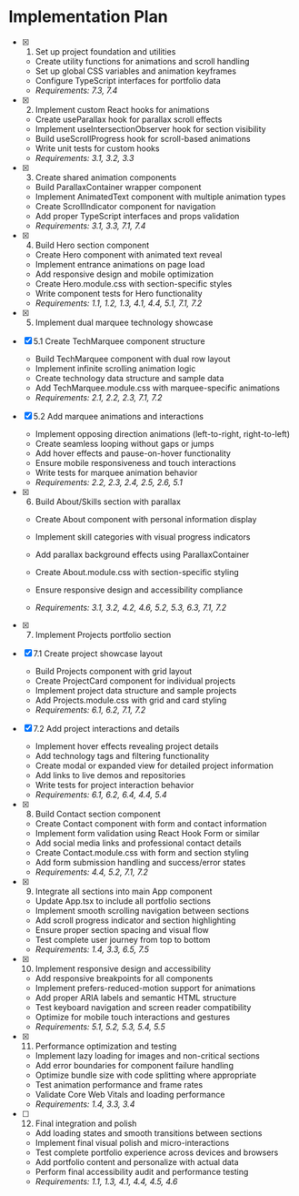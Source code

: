 # Implementation Plan

- [x] 1. Set up project foundation and utilities

  - Create utility functions for animations and scroll handling
  - Set up global CSS variables and animation keyframes
  - Configure TypeScript interfaces for portfolio data
  - _Requirements: 7.3, 7.4_

- [x] 2. Implement custom React hooks for animations

  - Create useParallax hook for parallax scroll effects
  - Implement useIntersectionObserver hook for section visibility
  - Build useScrollProgress hook for scroll-based animations
  - Write unit tests for custom hooks
  - _Requirements: 3.1, 3.2, 3.3_

- [x] 3. Create shared animation components

  - Build ParallaxContainer wrapper component
  - Implement AnimatedText component with multiple animation types
  - Create ScrollIndicator component for navigation
  - Add proper TypeScript interfaces and props validation
  - _Requirements: 3.1, 3.3, 7.1, 7.4_

- [x] 4. Build Hero section component

  - Create Hero component with animated text reveal
  - Implement entrance animations on page load
  - Add responsive design and mobile optimization
  - Create Hero.module.css with section-specific styles
  - Write component tests for Hero functionality
  - _Requirements: 1.1, 1.2, 1.3, 4.1, 4.4, 5.1, 7.1, 7.2_

- [x] 5. Implement dual marquee technology showcase

- [x] 5.1 Create TechMarquee component structure

  - Build TechMarquee component with dual row layout
  - Implement infinite scrolling animation logic
  - Create technology data structure and sample data
  - Add TechMarquee.module.css with marquee-specific animations
  - _Requirements: 2.1, 2.2, 2.3, 7.1, 7.2_

- [x] 5.2 Add marquee animations and interactions

  - Implement opposing direction animations (left-to-right, right-to-left)
  - Create seamless looping without gaps or jumps
  - Add hover effects and pause-on-hover functionality
  - Ensure mobile responsiveness and touch interactions
  - Write tests for marquee animation behavior
  - _Requirements: 2.2, 2.3, 2.4, 2.5, 2.6, 5.1_

- [x] 6. Build About/Skills section with parallax

  - Create About component with personal information display
  - Implement skill categories with visual progress indicators

  - Add parallax background effects using ParallaxContainer
  - Create About.module.css with section-specific styling
  - Ensure responsive design and accessibility compliance
  - _Requirements: 3.1, 3.2, 4.2, 4.6, 5.2, 5.3, 6.3, 7.1, 7.2_

- [x] 7. Implement Projects portfolio section

- [x] 7.1 Create project showcase layout

  - Build Projects component with grid layout
  - Create ProjectCard component for individual projects
  - Implement project data structure and sample projects
  - Add Projects.module.css with grid and card styling
  - _Requirements: 6.1, 6.2, 7.1, 7.2_

- [x] 7.2 Add project interactions and details

  - Implement hover effects revealing project details
  - Add technology tags and filtering functionality
  - Create modal or expanded view for detailed project information
  - Add links to live demos and repositories
  - Write tests for project interaction behavior
  - _Requirements: 6.1, 6.2, 6.4, 4.4, 5.4_

- [x] 8. Build Contact section component

  - Create Contact component with form and contact information
  - Implement form validation using React Hook Form or similar
  - Add social media links and professional contact details
  - Create Contact.module.css with form and section styling
  - Add form submission handling and success/error states
  - _Requirements: 4.4, 5.2, 7.1, 7.2_

- [x] 9. Integrate all sections into main App component


  - Update App.tsx to include all portfolio sections
  - Implement smooth scrolling navigation between sections
  - Add scroll progress indicator and section highlighting
  - Ensure proper section spacing and visual flow
  - Test complete user journey from top to bottom
  - _Requirements: 1.4, 3.3, 6.5, 7.5_

- [x] 10. Implement responsive design and accessibility













  - Add responsive breakpoints for all components
  - Implement prefers-reduced-motion support for animations
  - Add proper ARIA labels and semantic HTML structure
  - Test keyboard navigation and screen reader compatibility
  - Optimize for mobile touch interactions and gestures
  - _Requirements: 5.1, 5.2, 5.3, 5.4, 5.5_

- [x] 11. Performance optimization and testing




  - Implement lazy loading for images and non-critical sections
  - Add error boundaries for component failure handling
  - Optimize bundle size with code splitting where appropriate
  - Test animation performance and frame rates
  - Validate Core Web Vitals and loading performance
  - _Requirements: 1.4, 3.3, 3.4_

- [ ] 12. Final integration and polish



  - Add loading states and smooth transitions between sections
  - Implement final visual polish and micro-interactions
  - Test complete portfolio experience across devices and browsers
  - Add portfolio content and personalize with actual data
  - Perform final accessibility audit and performance testing
  - _Requirements: 1.1, 1.3, 4.1, 4.4, 4.5, 4.6_
